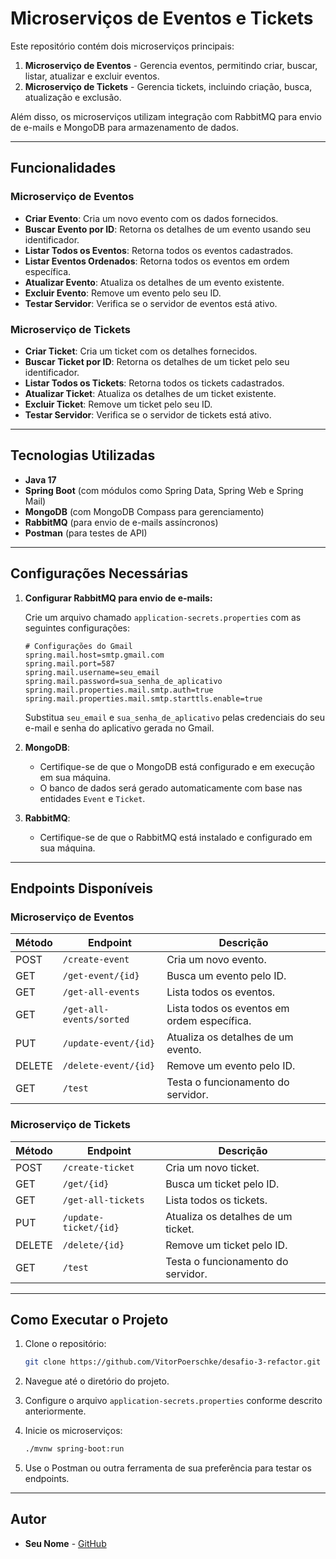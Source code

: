 # Microserviços de Eventos e Tickets

Este repositório contém dois microserviços principais:

1. **Microserviço de Eventos** - Gerencia eventos, permitindo criar, buscar, listar, atualizar e excluir eventos.
2. **Microserviço de Tickets** - Gerencia tickets, incluindo criação, busca, atualização e exclusão.

Além disso, os microserviços utilizam integração com RabbitMQ para envio de e-mails e MongoDB para armazenamento de dados.

---

## Funcionalidades

### Microserviço de Eventos

- **Criar Evento**: Cria um novo evento com os dados fornecidos.
- **Buscar Evento por ID**: Retorna os detalhes de um evento usando seu identificador.
- **Listar Todos os Eventos**: Retorna todos os eventos cadastrados.
- **Listar Eventos Ordenados**: Retorna todos os eventos em ordem específica.
- **Atualizar Evento**: Atualiza os detalhes de um evento existente.
- **Excluir Evento**: Remove um evento pelo seu ID.
- **Testar Servidor**: Verifica se o servidor de eventos está ativo.

### Microserviço de Tickets

- **Criar Ticket**: Cria um ticket com os detalhes fornecidos.
- **Buscar Ticket por ID**: Retorna os detalhes de um ticket pelo seu identificador.
- **Listar Todos os Tickets**: Retorna todos os tickets cadastrados.
- **Atualizar Ticket**: Atualiza os detalhes de um ticket existente.
- **Excluir Ticket**: Remove um ticket pelo seu ID.
- **Testar Servidor**: Verifica se o servidor de tickets está ativo.

---

## Tecnologias Utilizadas

- **Java 17**
- **Spring Boot** (com módulos como Spring Data, Spring Web e Spring Mail)
- **MongoDB** (com MongoDB Compass para gerenciamento)
- **RabbitMQ** (para envio de e-mails assíncronos)
- **Postman** (para testes de API)

---

## Configurações Necessárias

1. **Configurar RabbitMQ para envio de e-mails:**

   Crie um arquivo chamado `application-secrets.properties` com as seguintes configurações:
   
   ```properties
   # Configurações do Gmail
   spring.mail.host=smtp.gmail.com
   spring.mail.port=587
   spring.mail.username=seu_email
   spring.mail.password=sua_senha_de_aplicativo
   spring.mail.properties.mail.smtp.auth=true
   spring.mail.properties.mail.smtp.starttls.enable=true
   ```

   Substitua `seu_email` e `sua_senha_de_aplicativo` pelas credenciais do seu e-mail e senha do aplicativo gerada no Gmail.

2. **MongoDB**:
   - Certifique-se de que o MongoDB está configurado e em execução em sua máquina.
   - O banco de dados será gerado automaticamente com base nas entidades `Event` e `Ticket`.

3. **RabbitMQ**:
   - Certifique-se de que o RabbitMQ está instalado e configurado em sua máquina.

---

## Endpoints Disponíveis

### Microserviço de Eventos

| Método | Endpoint                 | Descrição                                     |
|--------|--------------------------|---------------------------------------------|
| POST   | `/create-event`          | Cria um novo evento.                        |
| GET    | `/get-event/{id}`        | Busca um evento pelo ID.                    |
| GET    | `/get-all-events`        | Lista todos os eventos.                     |
| GET    | `/get-all-events/sorted` | Lista todos os eventos em ordem específica. |
| PUT    | `/update-event/{id}`     | Atualiza os detalhes de um evento.          |
| DELETE | `/delete-event/{id}`     | Remove um evento pelo ID.                   |
| GET    | `/test`                  | Testa o funcionamento do servidor.          |

### Microserviço de Tickets

| Método | Endpoint            | Descrição                          |
|--------|---------------------|----------------------------------|
| POST   | `/create-ticket`    | Cria um novo ticket.            |
| GET    | `/get/{id}`         | Busca um ticket pelo ID.        |
| GET    | `/get-all-tickets`  | Lista todos os tickets.         |
| PUT    | `/update-ticket/{id}`| Atualiza os detalhes de um ticket.|
| DELETE | `/delete/{id}`      | Remove um ticket pelo ID.       |
| GET    | `/test`             | Testa o funcionamento do servidor. |

---

## Como Executar o Projeto

1. Clone o repositório:
   ```bash
   git clone https://github.com/VitorPoerschke/desafio-3-refactor.git
   ```
2. Navegue até o diretório do projeto.

3. Configure o arquivo `application-secrets.properties` conforme descrito anteriormente.

4. Inicie os microserviços:
   ```bash
   ./mvnw spring-boot:run
   ```

5. Use o Postman ou outra ferramenta de sua preferência para testar os endpoints.

---

## Autor

- **Seu Nome** - [GitHub](https://github.com/VitorPoerschke)

